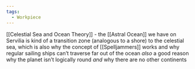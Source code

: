 ```yaml
---
tags:
  - Workpiece
---
```

[[Celestial Sea and Ocean Theory]] - 
the [[Astral Ocean]] we have on Servilia is kind of a transition zone (analogous to a shore) to the celestial sea, which is also why the concept of [[Spelljammers]] works and why regular sailing ships can’t traverse far out of the ocean
*also* a good reason why the planet isn’t logically round *and* why there are no other continents 
